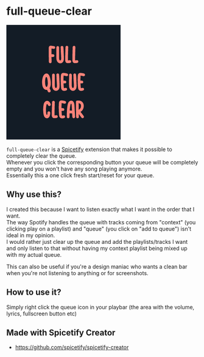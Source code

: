 # full-queue-clear

![preview](https://raw.githubusercontent.com/Resxt/Spicetify-Extensions/main/full-queue-clear/assets/preview.png)

`full-queue-clear` is a [Spicetify](https://spicetify.app/) extension that makes it possible to completely clear the queue.  
Whenever you click the corresponding button your queue will be completely empty and you won't have any song playing anymore.  
Essentially this a one click fresh start/reset for your queue.

## Why use this?

I created this because I want to listen exactly what I want in the order that I want.  
The way Spotify handles the queue with tracks coming from "context" (you clicking play on a playlist) and "queue" (you click on "add to queue") isn't ideal in my opinion.  
I would rather just clear up the queue and add the playlists/tracks I want and only listen to that without having my context playlist being mixed up with my actual queue.  

This can also be useful if you're a design maniac who wants a clean bar when you're not listening to anything or for screenshots.

## How to use it?

Simply right click the queue icon in your playbar (the area with the volume, lyrics, fullscreen button etc)

## Made with Spicetify Creator

- <https://github.com/spicetify/spicetify-creator>
